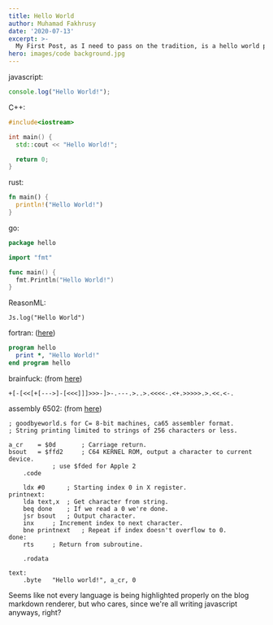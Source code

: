 ```yaml
---
title: Hello World
author: Muhamad Fakhrusy
date: '2020-07-13'
excerpt: >-
  My First Post, as I need to pass on the tradition, is a hello world post.
hero: images/code background.jpg
---
```

javascript:
```javascript
console.log("Hello World!");
```

C++:
```cpp
#include<iostream>

int main() {
  std::cout << "Hello World!";

  return 0;
}
```

rust:
```rust
fn main() {
  println!("Hello World!")
}
```

go:
```go
package hello

import "fmt"

func main() {
  fmt.Println("Hello World!")
}
```

ReasonML:
```reason
Js.log("Hello World")
```

fortran: ([here](https://en.wikibooks.org/wiki/Fortran/Hello_world))
```fortran
program hello
  print *, "Hello World!"
end program hello

```

brainfuck: (from [here](https://esolangs.org/wiki/Hello_world_program_in_esoteric_languages))
```brainfuck
+[-[<<[+[--->]-[<<<]]]>>>-]>-.---.>..>.<<<<-.<+.>>>>>.>.<<.<-.
```

assembly 6502: (from [here](https://rosettacode.org/wiki/Hello_world/Text#6502_Assembly))
```asm6502
; goodbyeworld.s for C= 8-bit machines, ca65 assembler format.
; String printing limited to strings of 256 characters or less.
 
a_cr	= $0d		; Carriage return.
bsout	= $ffd2		; C64 KERNEL ROM, output a character to current device.
			; use $fded for Apple 2
	.code
 
	ldx #0		; Starting index 0 in X register.
printnext:
	lda text,x	; Get character from string.
	beq done	; If we read a 0 we're done.
	jsr bsout	; Output character. 
	inx		; Increment index to next character.
	bne printnext	; Repeat if index doesn't overflow to 0.
done:
	rts		; Return from subroutine.
 
	.rodata
 
text:
	.byte	"Hello world!", a_cr, 0
```

Seems like not every language is being highlighted properly on the blog markdown renderer, but who cares, since we're all writing javascript anyways, right?